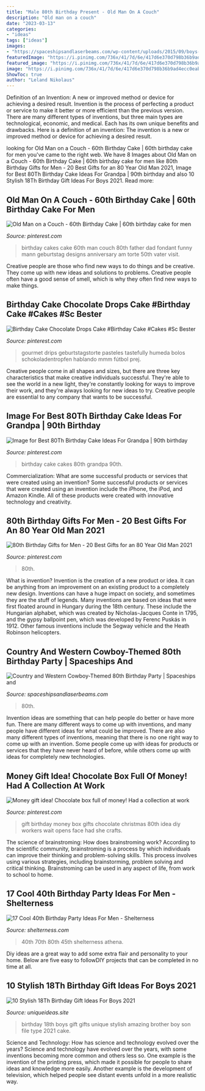 ```yaml
---
title: "Male 80th Birthday Present - Old Man On A Couch"
description: "Old man on a couch"
date: "2023-03-13"
categories:
- "ideas"
tags: ["ideas"]
images:
- "https://spaceshipsandlaserbeams.com/wp-content/uploads/2015/09/boys-cowboy-birthday-party-ideas-1.jpg"
featuredImage: "https://i.pinimg.com/736x/41/7d/6e/417d6e370d798b36b9ad4ecc0eab546f.jpg"
featured_image: "https://i.pinimg.com/736x/41/7d/6e/417d6e370d798b36b9ad4ecc0eab546f.jpg"
image: "https://i.pinimg.com/736x/41/7d/6e/417d6e370d798b36b9ad4ecc0eab546f.jpg"
ShowToc: true
author: "Leland Nikolaus"
---
```



Definition of an Invention: A new or improved method or device for achieving a desired result.
Invention is the process of perfecting a product or service to make it better or more efficient than the previous version. There are many different types of inventions, but three main types are technological, economic, and medical. Each has its own unique benefits and drawbacks. Here is a definition of an invention: 
The invention is a new or improved method or device for achieving a desired result.

	

		
looking for Old Man on a Couch - 60th Birthday Cake | 60th birthday cake for men you've came to the right web. We have 8 Images about Old Man on a Couch - 60th Birthday Cake | 60th birthday cake for men like 80th Birthday Gifts for Men - 20 Best Gifts for an 80 Year Old Man 2021, Image for Best 80Th Birthday Cake Ideas For Grandpa | 90th birthday and also 10 Stylish 18Th Birthday Gift Ideas For Boys 2021. Read more:
		
    
## Old Man On A Couch - 60th Birthday Cake | 60th Birthday Cake For Men

<img loading=lazy src="https://i.pinimg.com/736x/77/58/55/775855292589722d2d139470f7be4edc.jpg" onerror="this.onerror=null;this.src='https://tse4.mm.bing.net/th?id=OIP.Ojnd3YPz6s-pQHtgw-hxyAHaHG&amp;pid=15.1';" alt="Old Man on a Couch - 60th Birthday Cake | 60th birthday cake for men">

_Source: pinterest.com_

>birthday cakes cake 60th man couch 80th father dad fondant funny mann geburtstag designs anniversary am torte 50th vater visit. 

	

Creative people are those who find new ways to do things and be creative. They come up with new ideas and solutions to problems. Creative people often have a good sense of smell, which is why they often find new ways to make things.

    
## Birthday Cake Chocolate Drops Cake #Birthday Cake #Cakes #Sc Bester

<img loading=lazy src="https://i.pinimg.com/originals/a7/a2/3c/a7a23cc7c830876e4eeb95d8c821290b.jpg" onerror="this.onerror=null;this.src='https://tse2.mm.bing.net/th?id=OIP.Z031cBud47n2-LVoXlBH8QHaLI&amp;pid=15.1';" alt="Birthday Cake Chocolate Drops Cake #Birthday Cake #Cakes #Sc Bester">

_Source: pinterest.com_

>gourmet drips geburtstagstorte pasteles tastefully humeda bolos schokoladentropfen hablando mmm fútbol prej. 

	

Creative people come in all shapes and sizes, but there are three key characteristics that make creative individuals successful. They're able to see the world in a new light, they're constantly looking for ways to improve their work, and they're always looking for new ideas to try. Creative people are essential to any company that wants to be successful.

    
## Image For Best 80Th Birthday Cake Ideas For Grandpa | 90th Birthday

<img loading=lazy src="https://i.pinimg.com/736x/41/7d/6e/417d6e370d798b36b9ad4ecc0eab546f.jpg" onerror="this.onerror=null;this.src='https://tse3.mm.bing.net/th?id=OIP.ZoTvqijZuW2Dvn_5BGds9gHaJ5&amp;pid=15.1';" alt="Image for Best 80Th Birthday Cake Ideas For Grandpa | 90th birthday">

_Source: pinterest.com_

>birthday cake cakes 80th grandpa 90th. 

	

Commercialization: What are some successful products or services that were created using an invention?
Some successful products or services that were created using an invention include the iPhone, the iPod, and Amazon Kindle. All of these products were created with innovative technology and creativity.

    
## 80th Birthday Gifts For Men - 20 Best Gifts For An 80 Year Old Man 2021

<img loading=lazy src="https://i.pinimg.com/736x/3d/72/30/3d72308dc3d2488372680ca44d306540.jpg" onerror="this.onerror=null;this.src='https://tse3.mm.bing.net/th?id=OIP.WAGGn5zsDG_q8tf_3TifxQHaLH&amp;pid=15.1';" alt="80th Birthday Gifts for Men - 20 Best Gifts for an 80 Year Old Man 2021">

_Source: pinterest.com_

>80th. 

	

What is invention?
Invention is the creation of a new product or idea. It can be anything from an improvement on an existing product to a completely new design. Inventions can have a huge impact on society, and sometimes they are the stuff of legends.
Many inventions are based on ideas that were first floated around in Hungary during the 18th century. These include the Hungarian alphabet, which was created by Nicholas-Jacques Conte in 1795, and the gypsy ballpoint pen, which was developed by Ferenc Puskás in 1912. Other famous inventions include the Segway vehicle and the Heath Robinson helicopters.

    
## Country And Western Cowboy-Themed 80th Birthday Party | Spaceships And

<img loading=lazy src="https://spaceshipsandlaserbeams.com/wp-content/uploads/2015/09/boys-cowboy-birthday-party-ideas-1.jpg" onerror="this.onerror=null;this.src='https://tse1.mm.bing.net/th?id=OIP.wOfkTCfivcAOSM1jc5YGNwHaLH&amp;pid=15.1';" alt="Country and Western Cowboy-Themed 80th Birthday Party | Spaceships and">

_Source: spaceshipsandlaserbeams.com_

>80th. 

	

Invention ideas are something that can help people do better or have more fun. There are many different ways to come up with inventions, and many people have different ideas for what could be improved. There are also many different types of inventions, meaning that there is no one right way to come up with an invention. Some people come up with ideas for products or services that they have never heard of before, while others come up with ideas for completely new technologies.

    
## Money Gift Idea! Chocolate Box Full Of Money! Had A Collection At Work

<img loading=lazy src="https://s-media-cache-ak0.pinimg.com/originals/28/d6/70/28d670ae9dd5cbd8bf516f42e33a54b4.jpg" onerror="this.onerror=null;this.src='https://tse2.mm.bing.net/th?id=OIP.HZT3Lu_0I1VpcHerEaps0AHaJ4&amp;pid=15.1';" alt="Money gift idea! Chocolate box full of money! Had a collection at work">

_Source: pinterest.com_

>gift birthday money box gifts chocolate christmas 80th idea diy workers wait opens face had she crafts. 

	

The science of brainstroming: How does brainstroming work?
According to the scientific community, brainstroming is a process by which individuals can improve their thinking and problem-solving skills. This process involves using various strategies, including brainstorming, problem solving and critical thinking. Brainstroming can be used in any aspect of life, from work to school to home.

    
## 17 Cool 40th Birthday Party Ideas For Men - Shelterness

<img loading=lazy src="https://i.shelterness.com/2017/02/07-vintage-dude-thank-tags-for-party-favors.jpg" onerror="this.onerror=null;this.src='https://tse4.mm.bing.net/th?id=OIP.Ne2XOytjrLigGekK1BxSpwHaJ4&amp;pid=15.1';" alt="17 Cool 40th Birthday Party Ideas For Men - Shelterness">

_Source: shelterness.com_

>40th 70th 80th 45th shelterness athena. 

	

Diy ideas are a great way to add some extra flair and personality to your home. Below are five easy to followDIY projects that can be completed in no time at all.

    
## 10 Stylish 18Th Birthday Gift Ideas For Boys 2021

<img loading=lazy src="https://www.uniqueideas.site/wp-content/uploads/16-amazing-18th-birthday-gift-ideas-for-boys.jpg" onerror="this.onerror=null;this.src='https://tse3.mm.bing.net/th?id=OIP.w8jtyEbM_HPrMsVBlR0jAgHaLH&amp;pid=15.1';" alt="10 Stylish 18Th Birthday Gift Ideas For Boys 2021">

_Source: uniqueideas.site_

>birthday 18th boys gift gifts unique stylish amazing brother boy son file type 2021 cake. 

	

Science and Technology: How has science and technology evolved over the years?
Science and technology have evolved over the years, with some inventions becoming more common and others less so. One example is the invention of the printing press, which made it possible for people to share ideas and knowledge more easily. Another example is the development of television, which helped people see distant events unfold in a more realistic way.

